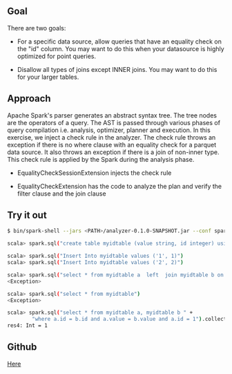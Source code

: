## Goal 

There are two goals: 

* For a specific data source, allow queries that have an equality check on the "id" column. You may want to do this when your datasource is highly optimized for point queries. 

* Disallow all types of joins except INNER joins. You may want to do this for your larger tables. 

## Approach

Apache Spark's parser generates an abstract syntax tree. The tree nodes are the operators of a query. The AST is passed through various phases of query compilation i.e. analysis, optimizer, planner and execution. In this exercise, we inject a check rule in the analyzer. The check rule throws an exception if there is no where clause with an equality check for a parquet data source. It also throws an exception if there is a join of non-inner type. This check rule is applied by the Spark during the analysis phase. 

* EqualityCheckSessionExtension injects the check rule

* EqualityCheckExtension has the code to analyze the plan and verify the filter clause and the join clause


## Try it out

```bash 
$ bin/spark-shell --jars <PATH>/analyzer-0.1.0-SNAPSHOT.jar --conf spark.sql.extensions=dev.plugins.analyzer.EqualityCheckSessionExtension 

scala> spark.sql("create table myidtable (value string, id integer) using parquet options (path '/tmp/p')")

scala> spark.sql("Insert Into myidtable values ('1', 1)")
scala> spark.sql("Insert Into myidtable values ('2', 2)")

scala> spark.sql("select * from myidtable a  left  join myidtable b on a.id = b.id and a.id =1")
<Exception>

scala> spark.sql("select * from myidtable")
<Exception>

scala> spark.sql("select * from myidtable a, myidtable b " +
        "where a.id = b.id and a.value = b.value and a.id = 1").collect.length  
res4: Int = 1 

```

## Github 

[Here](https://github.com/falarica/spark-devplugins/tree/master/analyzer)
